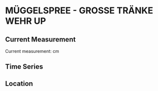 # MÜGGELSPREE - GROSSE TRÄNKE WEHR UP

## Current Measurement

Current measurement: <Value topic="rivers/pegel-online/MGS/GROSSE-TRAENKE-WEHR-UP/measurementValue"/> cm

## Time Series

<TimeSeries topic="rivers/pegel-online/MGS/GROSSE-TRAENKE-WEHR-UP/measurementValue" period="week" />

## Location

<WorldMap>
  <Marker lat="52.3690528967884" lon="13.996388122651224" labelTopic="rivers/pegel-online/MGS/GROSSE-TRAENKE-WEHR-UP/measurementValue" />
</WorldMap>
